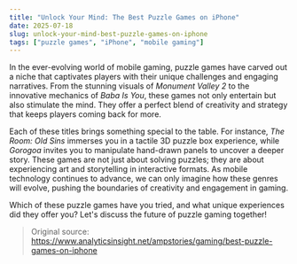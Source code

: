 ```yaml
---
title: "Unlock Your Mind: The Best Puzzle Games on iPhone"
date: 2025-07-18
slug: unlock-your-mind-best-puzzle-games-on-iphone
tags: ["puzzle games", "iPhone", "mobile gaming"]
---
```


In the ever-evolving world of mobile gaming, puzzle games have carved out a niche that captivates players with their unique challenges and engaging narratives. From the stunning visuals of *Monument Valley 2* to the innovative mechanics of *Baba Is You*, these games not only entertain but also stimulate the mind. They offer a perfect blend of creativity and strategy that keeps players coming back for more.

Each of these titles brings something special to the table. For instance, *The Room: Old Sins* immerses you in a tactile 3D puzzle box experience, while *Gorogoa* invites you to manipulate hand-drawn panels to uncover a deeper story. These games are not just about solving puzzles; they are about experiencing art and storytelling in interactive formats. As mobile technology continues to advance, we can only imagine how these genres will evolve, pushing the boundaries of creativity and engagement in gaming.

Which of these puzzle games have you tried, and what unique experiences did they offer you? Let's discuss the future of puzzle gaming together!
> Original source: https://www.analyticsinsight.net/ampstories/gaming/best-puzzle-games-on-iphone